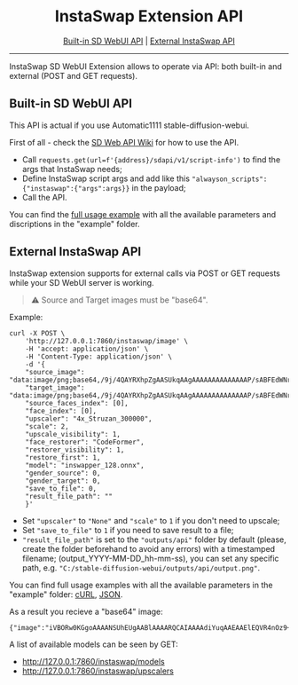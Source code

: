 # <div align="center">InstaSwap Extension API</div>

<div align="center">

[Built-in SD WebUI API](#built-in-sd-webui-api) | [External InstaSwap API](#external-instaswap-api)

---
</div>

InstaSwap SD WebUI Extension allows to operate via API: both built-in and external (POST and GET requests).


## Built-in SD WebUI API

This API is actual if you use Automatic1111 stable-diffusion-webui.

First of all - check the [SD Web API Wiki](https://github.com/AUTOMATIC1111/stable-diffusion-webui/wiki/API) for how to use the API.

* Call `requests.get(url=f'{address}/sdapi/v1/script-info')` to find the args that InstaSwap needs;
* Define InstaSwap script args and add like this `"alwayson_scripts": {"instaswap":{"args":args}}` in the payload;
* Call the API. 

You can find the [full usage example](./example/api_example.py) with all the available parameters and discriptions in the "example" folder.

## External InstaSwap API

InstaSwap extension supports for external calls via POST or GET requests while your SD WebUI server is working.

> :warning: Source and Target images must be "base64".

Example:

```
curl -X POST \
	'http://127.0.0.1:7860/instaswap/image' \
    -H 'accept: application/json' \
    -H 'Content-Type: application/json' \
    -d '{
    "source_image": "data:image/png;base64,/9j/4QAYRXhpZgAASUkqAAgAAAAAAAAAAAAAAP/sABFEdWNreQABAAQAAABQAAD/7g...",
    "target_image": "data:image/png;base64,/9j/4QAYRXhpZgAASUkqAAgAAAAAAAAAAAAAAP/sABFEdWNreQABAAQAAABCAAD/7g...",
    "source_faces_index": [0],
    "face_index": [0],
    "upscaler": "4x_Struzan_300000",
    "scale": 2,
    "upscale_visibility": 1,
    "face_restorer": "CodeFormer",
    "restorer_visibility": 1,
    "restore_first": 1,
    "model": "inswapper_128.onnx",
    "gender_source": 0,
    "gender_target": 0,
    "save_to_file": 0,
    "result_file_path": ""
	}'
```

* Set `"upscaler"` to `"None"` and `"scale"` to `1` if you don't need to upscale;
* Set `"save_to_file"` to `1` if you need to save result to a file;
* `"result_file_path"` is set to the `"outputs/api"` folder by default (please, create the folder beforehand to avoid any errors) with a timestamped filename; (output_YYYY-MM-DD_hh-mm-ss), you can set any specific path, e.g. `"C:/stable-diffusion-webui/outputs/api/output.png"`.

You can find full usage examples with all the available parameters in the "example" folder: [cURL](./example/api_external.curl), [JSON](./example/api_external.json).

As a result you recieve a "base64" image:

```
{"image":"iVBORw0KGgoAAAANSUhEUgAABlAAAARQCAIAAAAdiYuqAAEAAElEQVR4nOz9+ZMlSXImBn6qau4vIjKzzr5wzwBCDrm/7f+/K7IHV3ZkhUIuyZHlkBhiMGig0Y0..."}
```

A list of available models can be seen by GET:
* http://127.0.0.1:7860/instaswap/models
* http://127.0.0.1:7860/instaswap/upscalers
